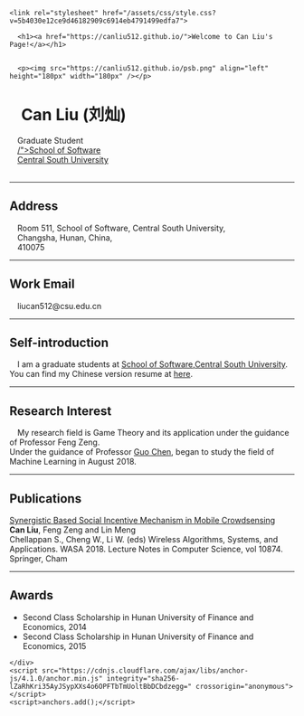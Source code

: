 <html lang="en-US">
  <head>
    <meta charset="UTF-8">
    <meta http-equiv="X-UA-Compatible" content="IE=edge">
    <meta name="viewport" content="width=device-width, initial-scale=1">

<!-- Begin Jekyll SEO tag v2.5.0 -->
<title>Welcome to CanLiu’s Page!</title>
<meta name="generator" content="Jekyll v3.7.4" />
<meta property="og:title" content="Welcome to CanLiu’s Page!" />
<meta property="og:locale" content="en_US" />
<link rel="canonical" href="https://canliu512.github.io/" />
<meta property="og:url" content="https://canliu512.github.io/" />
<meta property="og:site_name" content="Welcome to Can Liu’s Page!" />
<script type="application/ld+json">
{"headline":"Welcome to CanLiu’s Page!","@type":"WebSite","url":"https://canliu512.github.io/","name":"Welcome to CanLiu’s Page!","@context":"http://schema.org"}</script>
<!-- End Jekyll SEO tag -->

    <link rel="stylesheet" href="/assets/css/style.css?v=5b4030e12ce9d46182909c6914eb4791499edfa7">
  </head>
  <body>
    <div class="container-lg px-3 my-5 markdown-body">
      
      <h1><a href="https://canliu512.github.io/">Welcome to Can Liu's Page!</a></h1>
      

      <p><img src="https://canliu512.github.io/psb.png" align="left" height="180px" width="180px" /></p>

<h1 id="CanLiu">  Can Liu (刘灿)</h1>
<p> Graduate Student<br />
 <a href="http://software.csu.edu.">/">School of Software</a><br />
 <a href="http://www.csu.edu.cn/">Central South University</a><br />
<br /></p>

<hr />
<h2 id="address">Address</h2>
<p> Room 511, School of Software, Central South University, <br /> 
 Changsha, Hunan, China,<br /> 
 410075</p>

<hr />
<h2 id="email">Work Email</h2>
<p> liucan512@csu.edu.cn<br /></p>

<hr />
<h2 id="self-introduction">Self-introduction</h2>
<p> I am a graduate students at <a href="http://software.csu.edu.cn/">School of Software</a>,<a href="http://www.csu.edu.cn/">Central South University</a>.
<br/>
 You can find my Chinese version resume at <A HREF="https://canliu512.github.io/resume.pdf">here</A>. 
</p>

<hr />
<h2 id="research-interest">Research Interest</h2>
<p> My research field is Game Theory and its application under the guidance of Professor Feng Zeng.<br />
Under the guidance of Professor <A HREF="https://1989chenguo.github.io/">Guo Chen</a>, began to study the field of Machine Learning in August 2018. 
<br />
</p>

<hr />
<h2 id="Publications">Publications</h2>
<p><a href="https://canliu512.github.io/paper_47.pdf">Synergistic Based Social Incentive Mechanism in Mobile Crowdsensing</a> <br />
<b>Can Liu</b>, Feng Zeng and Lin Meng <br />
Chellappan S., Cheng W., Li W. (eds) Wireless Algorithms, Systems, and Applications. WASA 2018. Lecture Notes in Computer Science, vol 10874. Springer, Cham
<br />
</p>

<hr />
<h2 id="Awards">Awards</h2>
<ul>
<li> Second Class Scholarship in Hunan University of Finance and Economics, 2014  </li>
<li> Second Class Scholarship in Hunan University of Finance and Economics, 2015  </li>
</ul>

      
    </div>
    <script src="https://cdnjs.cloudflare.com/ajax/libs/anchor-js/4.1.0/anchor.min.js" integrity="sha256-lZaRhKri35AyJSypXXs4o6OPFTbTmUoltBbDCbdzegg=" crossorigin="anonymous"></script>
    <script>anchors.add();</script>
    
  </body>
</html>
